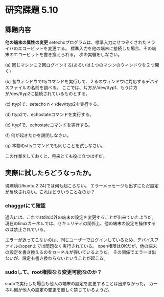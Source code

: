 # 研究課題 5.10
## 課題内容
**他の端末の属性の変更** setechoプログラムは、標準入力にせつぞくされたドライバのエコービットを変更する。
標準入力を他の端末に接続した場合、その端末のエコービットを書き換えられる。
次の実験をしなさい。

(a) 同じマシンに２回ログインする(あるいは１つのマシンのウィンドウを２つ開く)

(b) 各ウィンドウでttyコマンドを実行して、２るのウィンドウに対応するデバイスファイルの名前を調べる。
ここでは、片方が/dev/ttyp1、もう片方が/dev/ttyp2に接続されているものとする。

(c) ttyp1で、setecho n < /dev/ttyp2を実行する。

(d) ttyp2で、echostateコマンドを実行する。

(e) ttyp1で、echostateコマンドを実行する。

(f) 何が起きたかを説明しなさい。

(g) 本物のsttyコマンドでも同じことを試しなさい。

この作業をしておくと、将来とても役に立つはずだ。


## 実際に試したらどうなったか。
現環境(Ubuntu 2.24)では何も起こらない。
エラーメッセージも出ずにただ設定が反映されない。これはどういうことなのか？

### chaggptにて確認
過去には、これでstdin以外の端末の設定を変更することが出来ていたようだ。
現在のlinuxカーネルでは、セキュリティの関係上、他の端末の設定を操作するのは禁止されている。

エラーが返ってこないのは、同じユーザーでログインしているため、デバイスファイルのopenまでは問題なく実行されている。
open権限はOKだが、他の端末の設定を書き換えるのをカーネルが弾いているようだ。
その関係でエラーは出ないが、設定も書き換わらないということが起こる。

### sudoして、root権限なら変更可能なのか？
sudoで実行した場合も他人の端末の設定を変更することは出来なかった。
カーネル側が他人の設定の変更を厳しく禁じているようだ。





